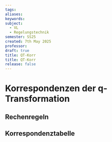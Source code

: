 ```yaml
---
tags: 
aliases: 
keywords: 
subject:
  - VL
  - Regelungstechnik
semester: SS25
created: 7th May 2025
professor:
draft: true
title: QT-Korr
title: QT-Korr
release: false
---
```


# Korrespondenzen der q-Transformation

## Rechenregeln

## Korrespondenztabelle
